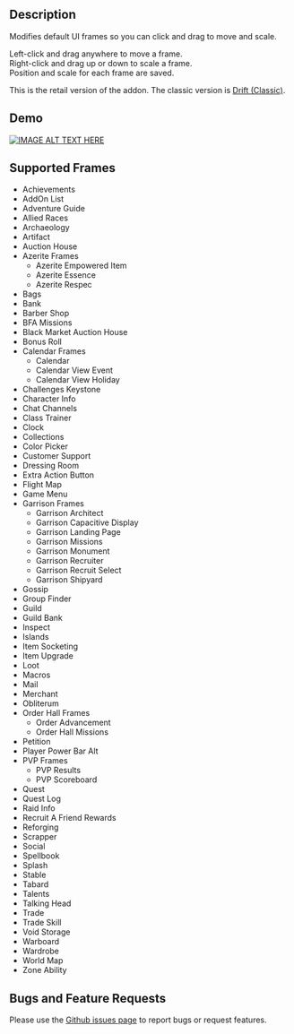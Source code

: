 ## Description
Modifies default UI frames so you can click and drag to move and scale.

Left-click and drag anywhere to move a frame.  
Right-click and drag up or down to scale a frame.  
Position and scale for each frame are saved.

This is the retail version of the addon. The classic version is [Drift (Classic)](https://www.curseforge.com/wow/addons/driftclassic).

## Demo
[![IMAGE ALT TEXT HERE](http://img.youtube.com/vi/9OM5_nuK7Ac/0.jpg)](http://www.youtube.com/watch?v=9OM5_nuK7Ac)

## Supported Frames
* Achievements
* AddOn List
* Adventure Guide
* Allied Races
* Archaeology
* Artifact
* Auction House
* Azerite Frames
  * Azerite Empowered Item
  * Azerite Essence
  * Azerite Respec
* Bags
* Bank
* Barber Shop
* BFA Missions
* Black Market Auction House
* Bonus Roll
* Calendar Frames
  * Calendar
  * Calendar View Event
  * Calendar View Holiday
* Challenges Keystone
* Character Info
* Chat Channels
* Class Trainer
* Clock
* Collections
* Color Picker
* Customer Support
* Dressing Room
* Extra Action Button
* Flight Map
* Game Menu
* Garrison Frames
  * Garrison Architect
  * Garrison Capacitive Display
  * Garrison Landing Page
  * Garrison Missions
  * Garrison Monument
  * Garrison Recruiter
  * Garrison Recruit Select
  * Garrison Shipyard
* Gossip
* Group Finder
* Guild
* Guild Bank
* Inspect
* Islands
* Item Socketing
* Item Upgrade
* Loot
* Macros
* Mail
* Merchant
* Obliterum
* Order Hall Frames
  * Order Advancement
  * Order Hall Missions
* Petition
* Player Power Bar Alt
* PVP Frames
  * PVP Results
  * PVP Scoreboard
* Quest
* Quest Log
* Raid Info
* Recruit A Friend Rewards
* Reforging
* Scrapper
* Social
* Spellbook
* Splash
* Stable
* Tabard
* Talents
* Talking Head
* Trade
* Trade Skill
* Void Storage
* Warboard
* Wardrobe
* World Map
* Zone Ability

## Bugs and Feature Requests
Please use the [Github issues page](https://github.com/jaredbwasserman/Drift/issues) to report bugs or request features.